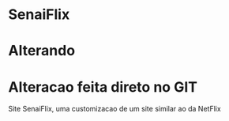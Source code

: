 # SenaiFlix
# Alterando
# Alteracao feita direto no GIT
Site SenaiFlix, uma customizacao de um site similar ao da NetFlix
